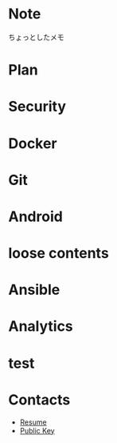 # Note

ちょっとしたメモ

# Plan
<ListContents category="plan" />

# Security

<ListContents category="security" />

# Docker

<ListContents category="docker" />

# Git

<ListContents category="git" />

# Android

<ListContents category="android" />

# loose contents

<ListContents category="loose" />

# Ansible

<ListContents category="ansible" />

# Analytics

<ListContents category="analytics" />

# test

<ListContents category="test" />

# Contacts

- [Resume](https://tubone24.github.io/resume/)
- [Public Key](https://github.com/tubone24.keys)
